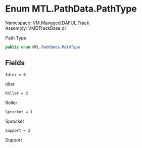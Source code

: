 # Enum MTL.PathData.PathType

Namespace: [VM.Managed.DAFUL.Track](VM.Managed.DAFUL.Track.md)  
Assembly: VMDTrackBase.dll  

Path Type

```csharp
public enum MTL.PathData.PathType
```

## Fields

`Idler = 0` 

Idler



`Roller = 2` 

Roller



`Sprocket = 1` 

Sprocket



`Support = 3` 

Support




